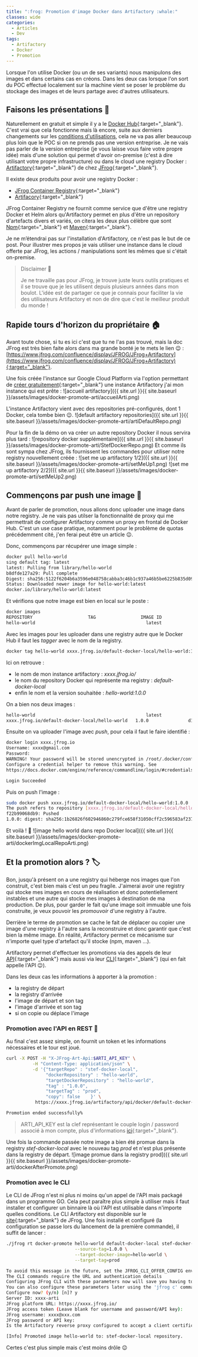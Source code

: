 ```yaml
---
title: ":frog: Promotion d'image Docker dans Artifactory :whale:"
classes: wide
categories:
  - Articles
  - Dev
tags:
  - Artifactory
  - Docker
  - Promotion
---
```

Lorsque l'on utilise Docker (ou un de ses variants) nous manipulons des images et dans certains cas en créons.
Dans les deux cas lorsque l'on sort du POC effectué localement sur la machine vient se poser le problème du stockage des images et de leurs partage avec d'autres utilisateurs.

## Faisons les présentations :handshake:

Naturellement en gratuit et simple il y a le [Docker Hub](https://hub.docker.com/){:target="_blank"}.
C'est vrai que cela fonctionne mais là encore, suite aux derniers changements sur les [conditions d'utilisations](https://www.docker.com/blog/rate-limiting-questions-we-have-answers/), cela ne va pas aller beaucoup plus loin que le POC si on ne prends pas une version entreprise.
Je ne vais pas parler de la version entreprise (je vous laisse vous faire votre propre idée) mais d'une solution qui permet d'avoir on-premise (c'est à dire utilisant votre propre infrastructure) ou dans le cloud une registry Docker : [Artifactory](https://jfrog.com/artifactory/){:target="_blank"} de chez [JFrog](https://jfrog.com/){:target="_blank"}.

Il existe deux produits pour avoir une registry Docker : 
 - [JFrog Container Registry](https://jfrog.com/container-registry/){:target="_blank"}
 - [Artifacory](https://jfrog.com/artifactory/){:target="_blank"}

JFrog Container Registry ne fournit comme service que d'être une registry Docker et Helm alors qu'Artifactory permet en plus d'être un repository d'artefacts divers et variés, on citera les deux plus célèbre que sont [Npm](https://www.npmjs.com/){:target="_blank"} et [Maven](https://maven.apache.org/){:target="_blank"}.

Je ne m’étendrai pas sur l'installation d'Artifactory, ce n'est pas le but de ce post.
Pour illustrer mes propos je vais utiliser une instance dans le cloud offerte par JFrog, les actions / manipulations sont les mêmes que si c'était on-premise.

> Disclaimer :loudspeaker:
>
> Je ne travaille pas pour JFrog, je trouve juste leurs outils pratiques et il se trouve que je les utilisent depuis plusieurs années dans mon boulot.
> L'idée est de partager ce que je connais pour faciliter la vie des utilisateurs Artifactory et non de dire que c'est le meilleur produit du monde !

## Rapide tours d'horizon du propriétaire :house:
Avant toute chose, si tu es ici c'est que tu ne l'as pas trouvé, mais la doc JFrog est très bien faite alors dans ma grande bonté je te mets le lien :wink: : [https://www.jfrog.com/confluence/display/JFROG/JFrog+Artifactory](https://www.jfrog.com/confluence/display/JFROG/JFrog+Artifactory){:target="_blank"}.


Une fois créée l'instance sur Google Cloud Platform via l'option permettant de [créer gratuitement](https://jfrog.com/start-free/){:target="_blank"} une instance Artifactory j'ai mon instance qui est prête :
![accueil  artifactory]({{ site.url }}{{ site.baseurl }}/assets/images/docker-promote-arti/accueilArti.png)

L'instance Artifactory vient avec des repositories pré-configurés, dont 1 Docker, cela tombe bien :wink:.
![default artifactory repositories]({{ site.url }}{{ site.baseurl }}/assets/images/docker-promote-arti/artiDefaultRepo.png)

Pour la fin de la démo on va créer un autre repository Docker il nous servira plus tard :
![repository docker supplémentaire]({{ site.url }}{{ site.baseurl }}/assets/images/docker-promote-arti/StefDockerRepo.png)
Et comme ils sont sympa chez JFrog, ils fournissent les commandes pour utiliser notre registry nouvellement créée : 
![set me up artifactory 1/2]({{ site.url }}{{ site.baseurl }}/assets/images/docker-promote-arti/setMeUp1.png)
![set me up artifactory 2/2]({{ site.url }}{{ site.baseurl }}/assets/images/docker-promote-arti/setMeUp2.png)

## Commençons par push une image :whale:
Avant de parler de promotion, nous allons donc uploader une image dans notre registry.
Je ne vais pas utilser la fonctionnalité de proxy qui me permettrait de configurer Artifactory comme un proxy en frontal de Docker Hub.
C'est un use case pratique, notamment pour le problème de quotas précédemment cité, j'en ferai peut être un article :wink:.

Donc, commençons par récupérer une image simple :
```bash
docker pull hello-world
sing default tag: latest
latest: Pulling from library/hello-world
b8dfde127a29: Pull complete 
Digest: sha256:5122f6204b6a3596e048758cabba3c46b1c937a46b5be6225b835d091b90e46c
Status: Downloaded newer image for hello-world:latest
docker.io/library/hello-world:latest
```
Et vérifions que notre image est bien en local sur le poste : 
```bash
docker images
REPOSITORY                     TAG                 IMAGE ID            CREATED             SIZE
hello-world                                          latest              d1165f221234        2 months ago        13.3kB
```

Avec les images pour les uploader dans une registry autre que le Docker Hub il faut les _tagger_ avec le nom de la registry.
```bash
docker tag hello-world xxxx.jfrog.io/default-docker-local/hello-world:1.0.0
```
Ici on retrouve : 
 - le nom de mon instance artifactory : _xxxx.jfrog.io/_
 - le nom du repository Docker qui représente ma registry : _default-docker-local_
 - enfin le nom et la version souhaitée : _hello-world:1.0.0_

On a bien nos deux images :
```bash
hello-world                                          latest              d1165f221234        2 months ago        13.3kB
xxxx.jfrog.io/default-docker-local/hello-world   1.0.0               d1165f221234        2 months ago        13.3kB
```

Ensuite on va uploader l'image avec _push_, pour cela il faut le faire identifié :
```bash
docker login xxxx.jfrog.io
Username: xxxx@gmail.com
Password: 
WARNING! Your password will be stored unencrypted in /root/.docker/config.json.
Configure a credential helper to remove this warning. See
https://docs.docker.com/engine/reference/commandline/login/#credentials-store

Login Succeeded
```
Puis on push l'image :
```bash
sudo docker push xxxx.jfrog.io/default-docker-local/hello-world:1.0.0
The push refers to repository [xxxx.jfrog.io/default-docker-local/hello-world]
f22b99068db9: Pushed 
1.0.0: digest: sha256:1b26826f602946860c279fce658f31050cff2c596583af237d971f4629b57792 size: 525
```
Et voilà ! :tada:
![image hello world dans repo Docker local]({{ site.url }}{{ site.baseurl }}/assets/images/docker-promote-arti/dockerImgLocalRepoArti.png)

## Et la promotion alors ? :label:
Bon, jusqu'à présent on a une registry qui héberge nos images que l'on construit, c'est bien mais c'est un peu fragile.
J'aimerai avoir une registry qui stocke mes images en cours de réalisation et donc potentiellement instables et une autre qui stocke mes images à destination de ma production.
De plus, pour garder le fait qu'une image soit immuable une fois construite, je veux pouvoir les _promouvoir_ d'une registry à l'autre.

Derrière le terme de promotion se cache le fait de déplacer ou copier une image d'une registry à l'autre sans la reconstruire et donc garantir que c'est bien la même image.
En réalité, Artifactory permet ce mécanisme sur n'importe quel type d'artefact qu'il stocke (npm, maven ...).

Artifactory permet d'effectuer les promotions via des appels de leur [API](https://www.jfrog.com/confluence/display/JFROG/Artifactory+REST+API){:target="_blank"} mais aussi via leur [CLI](https://www.jfrog.com/confluence/display/CLI/CLI+for+JFrog+Artifactory){:target="_blank"} (qui en fait appelle l'API :wink:).

Dans les deux cas les informations à apporter à la promotion : 
 - la registry de départ
 - la registry d'arrivée
 - l'image de départ et son tag
 - l'image d'arrivée et son tag
 - si on copie ou déplace l'image


### Promotion avec l'API en REST :link:
Au final c'est assez simple, on fournit un token et les informations nécessaires et le tour est joué.
```bash
curl -X POST -H "X-JFrog-Art-Api:$ARTI_API_KEY" \
          -H "Content-Type: application/json" \
          -d '{"targetRepo" : "stef-docker-local",  
               "dockerRepository" : "hello-world",
               "targetDockerRepository" : "hello-world", 
               "tag" : "1.0.0",
               "targetTag" : "prod",
               "copy": false    }' \
           https://xxxx.jfrog.io/artifactory/api/docker/default-docker-local/v2/promote

Promotion ended successfully%
```
> ARTI_API_KEY est la clef représentant le couple login / password associé à mon compte, plus d'informations [ici](https://www.jfrog.com/confluence/display/JFROG/User+Profile#UserProfile-APIKey){:target="_blank"}.

Une fois la commande passée notre image a bien été promue dans la registry _stef-docker-local_ avec le nouveau tag _prod_ et n'est plus présente dans la registry de départ.
![image promue dans la registry prod]({{ site.url }}{{ site.baseurl }}/assets/images/docker-promote-arti/dockerAfterPromote.png)

### Promotion avec le CLI
Le CLI de JFrog n'est ni plus ni moins qu'un appel de l'API mais packagé dans un programme GO.
Cela peut paraître plus simple à utiliser mais il faut installer et configurer un binnaire là où l'API est utilisable dans n'importe quelles conditions.
Le CLI Artifactory est disponible sur le [site](https://www.jfrog.com/confluence/display/CLI/JFrog+CLI){:target="_blank"} de JFrog.
Une fois installé et configuré (la configuration se passe lors du lancement de la première commande), il suffit de lancer : 
```bash
./jfrog rt docker-promote hello-world default-docker-local stef-docker-local \
                          --source-tag=1.0.0 \
                          --target-docker-image=hello-world \
                          --target-tag=prod

To avoid this message in the future, set the JFROG_CLI_OFFER_CONFIG environment variable to false.
The CLI commands require the URL and authentication details
Configuring JFrog CLI with these parameters now will save you having to include them as command options.
You can also configure these parameters later using the 'jfrog c' command.
Configure now? (y/n) [n]? y
Server ID: xxxx-arti
JFrog platform URL: https://xxxx.jfrog.io/
JFrog access token (Leave blank for username and password/API key): 
JFrog username: xxxx@xxx.com
JFrog password or API key: 
Is the Artifactory reverse proxy configured to accept a client certificate? (y/n) [n]? n

[Info] Promoted image hello-world to: stef-docker-local repository.
```
Certes c'est plus simple mais c'est moins drôle :wink:
